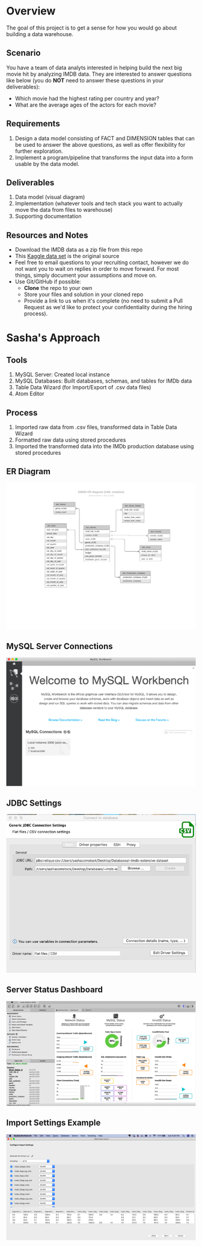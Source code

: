 # Overview
The goal of this project is to get a sense for how you would go about building a data warehouse.

## Scenario
You have a team of data analyts interested in helping build the next big movie hit by analyzing IMDB data. They are interested to answer questions like below (you do **NOT** need to answer these questions in your deliverables):
- Which movie had the highest rating per country and year?
- What are the average ages of the actors for each movie?

## Requirements
1. Design a data model consisting of FACT and DIMENSION tables that can be used to answer the above questions, as well as offer flexibility for further exploration.
2. Implement a program/pipeline that transforms the input data into a form usable by the data model.

## Deliverables
1. Data model (visual diagram)
2. Implementation (whatever tools and tech stack you want to actually move the data from files to warehouse)
3. Supporting documentation

## Resources and Notes
- Download the IMDB data as a zip file from this repo 
- This [Kaggle data set](https://www.kaggle.com/stefanoleone992/imdb-extensive-dataset) is the original source
- Feel free to email questions to your recruiting contact, however we do not want you to wait on replies in order to move forward. For most things, simply document your assumptions and move on.
- Use Git/GitHub if possible:
   - **Clone** the repo to your own
   - Store your files and solution in your cloned repo
   - Provide a link to us when it's complete (no need to submit a Pull Request as we'd like to protect your confidentiality during the hiring process).

# Sasha's Approach
## Tools
1. MySQL Server: Created local instance
2. MySQL Databases: Built databases, schemas, and tables for IMDb data
3. Table Data Wizard (for Import/Export of .csv data files)
4. Atom Editor
   
## Process
1. Imported raw data from .csv files, transformed data in Table Data Wizard
2. Formatted raw data using stored procedures 
3. Imported the transformed data into the IMDb production database using stored procedures
   
## ER Diagram   
   ![ER Diagram](https://github.com/SVanComstock/IMDb/blob/master/DBMS_ER_diagram.png)

## MySQL Server Connections   
   ![MySQL Server Connections](https://github.com/SVanComstock/IMDb/blob/master/MySQL_Server_Connections.png)

## JDBC Settings   
   ![JDBC Settings](https://github.com/SVanComstock/IMDb/blob/master/jdbc_connection_settings.png)

## Server Status Dashboard   
   ![Server Status Dashboard](https://github.com/SVanComstock/IMDb/blob/master/Server_Status_Dashboard.png)
   
## Import Settings Example  
   ![Import Settings Example](https://github.com/SVanComstock/IMDb/blob/master/Import_Settings.png)
     
   
